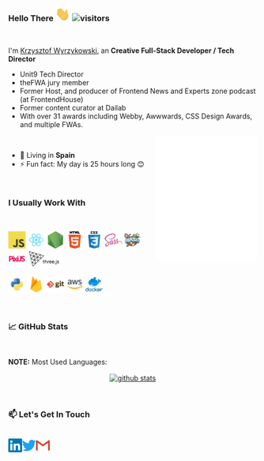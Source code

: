 ### Hello There <img src="https://raw.githubusercontent.com/krzysztofWyrzykowski/krzysztofWyrzykowski/main/icons/wave.gif" width="30px"> ![visitors](https://visitor-badge.glitch.me/badge?page_id=KrzysztofWyrzykowski.KrzysztofWyrzykowski)

<br/>

I'm [Krzysztof Wyrzykowski](https://www.linkedin.com/in/krzysztof-wyrzykowski-12257169/), an **Creative Full-Stack Developer / Tech Director**
- Unit9 Tech Director
- theFWA jury member
- Former Host, and producer of Frontend News and Experts zone podcast (at FrontendHouse)
- Former content curator at Dailab
- With over 31 awards including Webby, Awwwards, CSS Design Awards, and multiple FWAs.
<img align="right" alt="coding User Image" src="https://raw.githubusercontent.com/krzysztofWyrzykowski/krzysztofWyrzykowski/main/icons/surfer.svg" height="250" />

<br/>


- 📌 Living in **Spain**
- ⚡ Fun fact: My day is 25 hours long 😊

<br/>

### I Usually Work With

<br/>

<code><img height="35" src="https://raw.githubusercontent.com/github/explore/80688e429a7d4ef2fca1e82350fe8e3517d3494d/topics/javascript/javascript.png"></code>
<code><img height="35" src="https://raw.githubusercontent.com/github/explore/80688e429a7d4ef2fca1e82350fe8e3517d3494d/topics/react/react.png"></code>
<code><img height="35" src="https://raw.githubusercontent.com/github/explore/80688e429a7d4ef2fca1e82350fe8e3517d3494d/topics/nodejs/nodejs.png"></code>
<code><img height="35" src="https://raw.githubusercontent.com/github/explore/80688e429a7d4ef2fca1e82350fe8e3517d3494d/topics/html/html.png"></code>
<code><img height="35" src="https://raw.githubusercontent.com/github/explore/80688e429a7d4ef2fca1e82350fe8e3517d3494d/topics/css/css.png"></code>
<code><img height="35" src="https://raw.githubusercontent.com/github/explore/80688e429a7d4ef2fca1e82350fe8e3517d3494d/topics/sass/sass.png"></code>
<code><img height="35" src="https://raw.githubusercontent.com/github/explore/80688e429a7d4ef2fca1e82350fe8e3517d3494d/topics/phaser/phaser.png"></code>
<code><img height="35" src="https://raw.githubusercontent.com/krzysztofWyrzykowski/krzysztofWyrzykowski/main/icons/pixi.png"></code>
<code><img height="35" src="https://raw.githubusercontent.com/krzysztofWyrzykowski/krzysztofWyrzykowski/main/icons/three.png"></code>

<code><img height="35" src="https://raw.githubusercontent.com/github/explore/80688e429a7d4ef2fca1e82350fe8e3517d3494d/topics/python/python.png"></code>
<code><img height="35" src="https://raw.githubusercontent.com/github/explore/80688e429a7d4ef2fca1e82350fe8e3517d3494d/topics/firebase/firebase.png"></code>
<code><img height="35" src="https://raw.githubusercontent.com/github/explore/80688e429a7d4ef2fca1e82350fe8e3517d3494d/topics/git/git.png"></code>
<code><img height="35" src="https://raw.githubusercontent.com/github/explore/80688e429a7d4ef2fca1e82350fe8e3517d3494d/topics/aws/aws.png"></code>
<code><img height="35" src="https://raw.githubusercontent.com/github/explore/80688e429a7d4ef2fca1e82350fe8e3517d3494d/topics/docker/docker.png"></code>

<br/>

### &#x1f4c8; GitHub Stats

<br/>

**NOTE:** Most Used Languages:

<p align="center">
<a href="https://github.com/krzysztofWyrzykowski">
  <img height="200px"width="55%" align="center" alt="github stats" src="https://github-readme-stats.vercel.app/api?username=krzysztofWyrzykowski&include_all_commits=true&count_private=true&show_icons=true&theme=midnight-purple&hide_border=true" />
</a>
</p>

<br/>

### 📫 Let's Get In Touch

<br/>

<a href='https://www.linkedin.com/in/krzysztof-wyrzykowski-12257169/'>
<img align="left" alt="KW Linkedin" width="28" src="https://raw.githubusercontent.com/krzysztofWyrzykowski/krzysztofWyrzykowski/main/icons/linkedin.svg" />
</a>

<a href='https://twitter.com/kWyrzykowski'>
<img align="left" alt="KW Twitter" width="28" src="https://raw.githubusercontent.com/krzysztofWyrzykowski/krzysztofWyrzykowski/main/icons/twitter.svg" />
</a>

<a href="mailto:krzysztof.wyrzykowski1989@gmail.com">
<img align="left" width="28" alt="KW Mail" src="https://raw.githubusercontent.com/krzysztofWyrzykowski/krzysztofWyrzykowski/main/icons/gmail.svg" />
</a>
